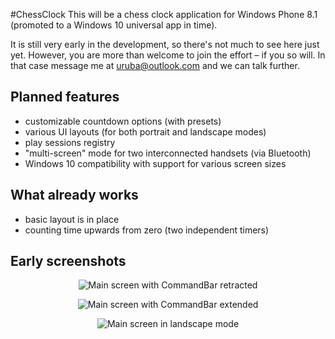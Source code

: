 #ChessClock
This will be a chess clock application for Windows Phone 8.1 (promoted to a Windows 10 universal app in time).

It is still very early in the development, so there's not much to see here just yet. However, you are more than welcome to join the effort – if you so will. In that case message me at [uruba@outlook.com](mailto:uruba@outlook.com) and we can talk further.

## Planned features

* customizable countdown options (with presets)
* various UI layouts (for both portrait and landscape modes)
* play sessions registry
* "multi-screen" mode for two interconnected handsets (via Bluetooth)
* Windows 10 compatibility with support for various screen sizes

## What already works

* basic layout is in place
* counting time upwards from zero (two independent timers)

## Early screenshots

<p align="center">
  <img src="https://cloud.githubusercontent.com/assets/4870410/9721498/7358aa66-559b-11e5-9df0-fae352849d5f.png" alt="Main screen with CommandBar retracted"/>
</p>

<p align="center">
  <img src="https://cloud.githubusercontent.com/assets/4870410/9721495/6e0142c6-559b-11e5-8275-063480cd85f5.png" alt="Main screen with CommandBar extended"/>
</p>

<p align="center">
  <img src="https://cloud.githubusercontent.com/assets/4870410/9721497/7183e5ac-559b-11e5-8b8c-303f078be9a6.png" alt="Main screen in landscape mode"/>
</p>

